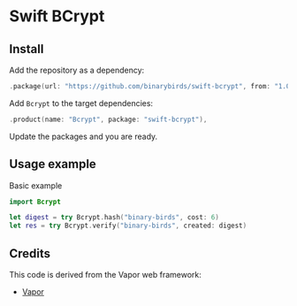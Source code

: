 # Swift BCrypt

## Install

Add the repository as a dependency:

```swift
.package(url: "https://github.com/binarybirds/swift-bcrypt", from: "1.0.0"),
```

Add `Bcrypt` to the target dependencies:

```swift
.product(name: "Bcrypt", package: "swift-bcrypt"),
```

Update the packages and you are ready.

## Usage example

Basic example

```swift
import Bcrypt

let digest = try Bcrypt.hash("binary-birds", cost: 6)
let res = try Bcrypt.verify("binary-birds", created: digest)
```

## Credits

This code is derived from the Vapor web framework:

- [Vapor](https://github.com/vapor/vapor)
